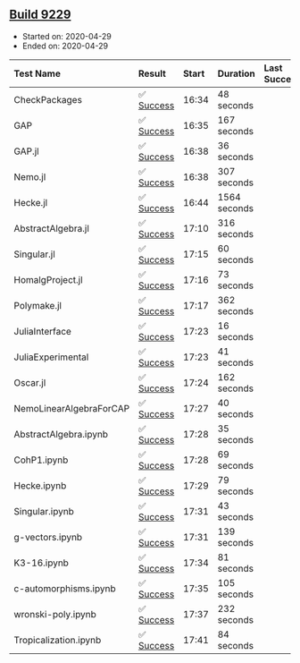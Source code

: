 ## [Build 9229](https://oscarci.mathematik.uni-kl.de/job/oscar/9229/)

* Started on: 2020-04-29
* Ended on: 2020-04-29

| Test Name    | Result | Start | Duration | Last Success | First Failure |
|:-------------|:-------|:------|:---------|:-------------|:--------------|
| CheckPackages | ✅ [Success](https://oscarci.mathematik.uni-kl.de/job/oscar/9229/artifact/logs/build-9229/CheckPackages.log) | 16:34 | 48 seconds |  |  |
| GAP | ✅ [Success](https://oscarci.mathematik.uni-kl.de/job/oscar/9229/artifact/logs/build-9229/GAP.log) | 16:35 | 167 seconds |  |  |
| GAP.jl | ✅ [Success](https://oscarci.mathematik.uni-kl.de/job/oscar/9229/artifact/logs/build-9229/GAP.jl.log) | 16:38 | 36 seconds |  |  |
| Nemo.jl | ✅ [Success](https://oscarci.mathematik.uni-kl.de/job/oscar/9229/artifact/logs/build-9229/Nemo.jl.log) | 16:38 | 307 seconds |  |  |
| Hecke.jl | ✅ [Success](https://oscarci.mathematik.uni-kl.de/job/oscar/9229/artifact/logs/build-9229/Hecke.jl.log) | 16:44 | 1564 seconds |  |  |
| AbstractAlgebra.jl | ✅ [Success](https://oscarci.mathematik.uni-kl.de/job/oscar/9229/artifact/logs/build-9229/AbstractAlgebra.jl.log) | 17:10 | 316 seconds |  |  |
| Singular.jl | ✅ [Success](https://oscarci.mathematik.uni-kl.de/job/oscar/9229/artifact/logs/build-9229/Singular.jl.log) | 17:15 | 60 seconds |  |  |
| HomalgProject.jl | ✅ [Success](https://oscarci.mathematik.uni-kl.de/job/oscar/9229/artifact/logs/build-9229/HomalgProject.jl.log) | 17:16 | 73 seconds |  |  |
| Polymake.jl | ✅ [Success](https://oscarci.mathematik.uni-kl.de/job/oscar/9229/artifact/logs/build-9229/Polymake.jl.log) | 17:17 | 362 seconds |  |  |
| JuliaInterface | ✅ [Success](https://oscarci.mathematik.uni-kl.de/job/oscar/9229/artifact/logs/build-9229/JuliaInterface.log) | 17:23 | 16 seconds |  |  |
| JuliaExperimental | ✅ [Success](https://oscarci.mathematik.uni-kl.de/job/oscar/9229/artifact/logs/build-9229/JuliaExperimental.log) | 17:23 | 41 seconds |  |  |
| Oscar.jl | ✅ [Success](https://oscarci.mathematik.uni-kl.de/job/oscar/9229/artifact/logs/build-9229/Oscar.jl.log) | 17:24 | 162 seconds |  |  |
| NemoLinearAlgebraForCAP | ✅ [Success](https://oscarci.mathematik.uni-kl.de/job/oscar/9229/artifact/logs/build-9229/NemoLinearAlgebraForCAP.log) | 17:27 | 40 seconds |  |  |
| AbstractAlgebra.ipynb | ✅ [Success](https://oscarci.mathematik.uni-kl.de/job/oscar/9229/artifact/logs/build-9229/AbstractAlgebra.ipynb.log) | 17:28 | 35 seconds |  |  |
| CohP1.ipynb | ✅ [Success](https://oscarci.mathematik.uni-kl.de/job/oscar/9229/artifact/logs/build-9229/CohP1.ipynb.log) | 17:28 | 69 seconds |  |  |
| Hecke.ipynb | ✅ [Success](https://oscarci.mathematik.uni-kl.de/job/oscar/9229/artifact/logs/build-9229/Hecke.ipynb.log) | 17:29 | 79 seconds |  |  |
| Singular.ipynb | ✅ [Success](https://oscarci.mathematik.uni-kl.de/job/oscar/9229/artifact/logs/build-9229/Singular.ipynb.log) | 17:31 | 43 seconds |  |  |
| g-vectors.ipynb | ✅ [Success](https://oscarci.mathematik.uni-kl.de/job/oscar/9229/artifact/logs/build-9229/g-vectors.ipynb.log) | 17:31 | 139 seconds |  |  |
| K3-16.ipynb | ✅ [Success](https://oscarci.mathematik.uni-kl.de/job/oscar/9229/artifact/logs/build-9229/K3-16.ipynb.log) | 17:34 | 81 seconds |  |  |
| c-automorphisms.ipynb | ✅ [Success](https://oscarci.mathematik.uni-kl.de/job/oscar/9229/artifact/logs/build-9229/c-automorphisms.ipynb.log) | 17:35 | 105 seconds |  |  |
| wronski-poly.ipynb | ✅ [Success](https://oscarci.mathematik.uni-kl.de/job/oscar/9229/artifact/logs/build-9229/wronski-poly.ipynb.log) | 17:37 | 232 seconds |  |  |
| Tropicalization.ipynb | ✅ [Success](https://oscarci.mathematik.uni-kl.de/job/oscar/9229/artifact/logs/build-9229/Tropicalization.ipynb.log) | 17:41 | 84 seconds |  |  |
